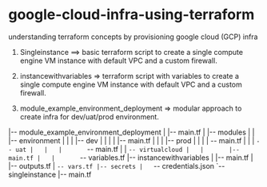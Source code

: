 # google-cloud-infra-using-terraform
understanding terraform concepts by provisioning google cloud (GCP) infra

1. Singleinstance ==> basic terraform script to create a single compute engine VM instance with default VPC and a custom firewall.

2. instancewithvariables  => terraform script with variables to create a single compute engine VM instance with default VPC and a custom firewall.

3. module_example_environment_deployment  => modular approach to create infra for dev/uat/prod environment.


|-- module_example_environment_deployment
|   |-- main.tf
|   |-- modules
|   |   |-- environment
|   |   |   |-- dev
|   |   |   |   |-- main.tf
|   |   |   |-- prod
|   |   |   |   -- main.tf
|   |   |   `-- uat
|   |   |       `-- main.tf
|   |   `-- virtualcloud
|   |       |-- main.tf
|   |       `-- variables.tf
|-- instancewithvariables
|   |-- main.tf
|   |-- outputs.tf
|   `-- vars.tf
|-- secrets
|   `-- credentials.json
`-- singleinstance
    |-- main.tf
